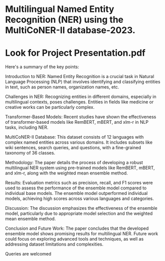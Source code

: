 # Multilingual Named Entity Recognition (NER) using the MultiCoNER-II database-2023. 

# Look for Project Presentation.pdf

Here's a summary of the key points:

Introduction to NER: Named Entity Recognition is a crucial task in Natural Language Processing (NLP) that involves identifying and classifying entities in text, such as person names, organization names, etc.

Challenges in NER: Recognizing entities in different domains, especially in multilingual contexts, poses challenges. Entities in fields like medicine or creative works can be particularly complex.

Transformer-Based Models: Recent studies have shown the effectiveness of transformer-based models like RemBERT, mBERT, and xlm-r in NLP tasks, including NER.

MultiCoNER-II Database: This dataset consists of 12 languages with complex named entities across various domains. It includes subsets like wiki sentences, search queries, and questions, with a fine-grained taxonomy of 36 classes.

Methodology: The paper details the process of developing a robust multilingual NER system using pre-trained models like RemBERT, mBERT, and xlm-r, along with the weighted mean ensemble method.

Results: Evaluation metrics such as precision, recall, and F1 scores were used to assess the performance of the ensemble model compared to individual base models. The ensemble model outperformed individual models, achieving high scores across various languages and categories.

Discussion: The discussion emphasizes the effectiveness of the ensemble model, particularly due to appropriate model selection and the weighted mean ensemble method.

Conclusion and Future Work: The paper concludes that the developed ensemble model shows promising results for multilingual NER. Future work could focus on exploring advanced tools and techniques, as well as addressing dataset limitations and complexities.

Queries are welcomed 
